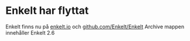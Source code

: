 # Enkelt har flyttat
Enkelt finns nu på <a href="https://enkelt.io">enkelt.io</a> och <a href="https://github.com/Enkelt/Enkelt/">github.com/Enkelt/Enkelt</a> 
Archive mappen innehåller Enkelt 2.6
